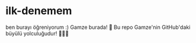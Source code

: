 # ilk-denemem
ben burayı öğreniyorum :)
Gamze burada!
🎉 Bu repo Gamze'nin GitHub'daki büyülü yolculuğudur! 🧙‍♀️✨
